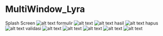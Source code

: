 # MultiWindow_Lyra
Splash Screen
![alt text](https://github.com/lyrahrtn/MultiWindow_Lyra/blob/master/m.jpg)
formulir
![alt text](https://github.com/lyrahrtn/MultiWindow_Lyra/blob/master/m1.jpg)
![alt text](https://github.com/lyrahrtn/MultiWindow_Lyra/blob/master/m2.jpg)
hasil
![alt text](https://github.com/lyrahrtn/MultiWindow_Lyra/blob/master/m3.jpg)
hapus
![alt text](https://github.com/lyrahrtn/MultiWindow_Lyra/blob/master/m4.jpg)
validasi
![alt text](https://github.com/lyrahrtn/MultiWindow_Lyra/blob/master/m5.jpg)
![alt text](https://github.com/lyrahrtn/MultiWindow_Lyra/blob/master/m6.jpg)
![alt text](https://github.com/lyrahrtn/MultiWindow_Lyra/blob/master/m7.jpg)
![alt text](https://github.com/lyrahrtn/MultiWindow_Lyra/blob/master/m8.jpg)
![alt text](https://github.com/lyrahrtn/MultiWindow_Lyra/blob/master/m9.jpg)
